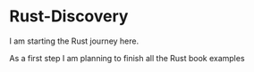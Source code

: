 # Rust-Discovery
I am starting the Rust journey here.

As a first step I am planning to finish all the Rust book examples 
